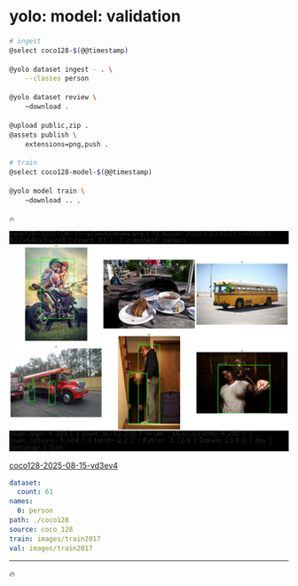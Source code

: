 # yolo: model: validation

```bash
# ingest
@select coco128-$(@@timestamp)

@yolo dataset ingest - . \
    --classes person

@yolo dataset review \
	~download .

@upload public,zip .
@assets publish \
    extensions=png,push .

# train
@select coco128-model-$(@@timestamp)

@yolo model train \
	~download .. .

🔥
```


![image](https://github.com/kamangir/assets/blob/main/coco128-2025-08-15-vd3ev4/review.png?raw=true)

[coco128-2025-08-15-vd3ev4](https://kamangir-public.s3.ir-thr-at1.arvanstorage.ir/coco128-2025-08-15-vd3ev4.tar.gz)

```yaml
dataset:
  count: 61
names:
  0: person
path: ./coco128
source: coco_128
train: images/train2017
val: images/train2017

```

---


🔥
